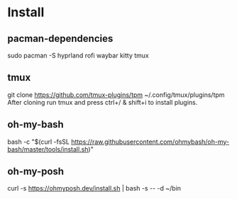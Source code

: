 # Install
## pacman-dependencies
sudo pacman -S hyprland rofi waybar kitty tmux
## tmux
git clone https://github.com/tmux-plugins/tpm ~/.config/tmux/plugins/tpm <br>
After cloning run tmux and press ctrl+/ & shift+i to install plugins.
## oh-my-bash
bash -c "$(curl -fsSL https://raw.githubusercontent.com/ohmybash/oh-my-bash/master/tools/install.sh)"
## oh-my-posh
curl -s https://ohmyposh.dev/install.sh | bash -s -- -d ~/bin
